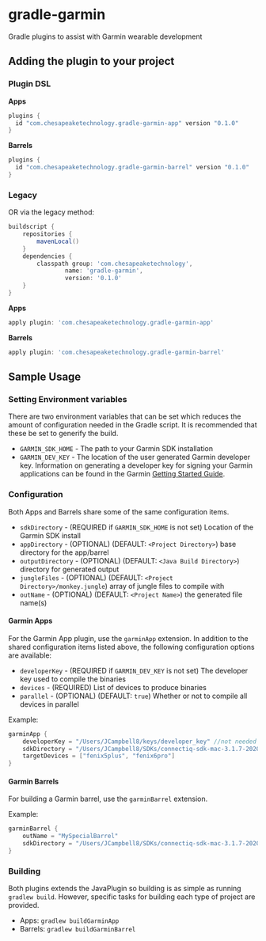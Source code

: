 # gradle-garmin

Gradle plugins to assist with Garmin wearable development

## Adding the plugin to your project
### Plugin DSL
**Apps**
```groovy
plugins {
  id "com.chesapeaketechnology.gradle-garmin-app" version "0.1.0"
}
```
**Barrels**

```groovy
plugins {
  id "com.chesapeaketechnology.gradle-garmin-barrel" version "0.1.0"
}
```

### Legacy
OR via the legacy method:
```groovy
buildscript {
    repositories {
        mavenLocal()
    }
    dependencies {
        classpath group: 'com.chesapeaketechnology',
                name: 'gradle-garmin',
                version: '0.1.0'
    }
}
```

**Apps**
```groovy
apply plugin: 'com.chesapeaketechnology.gradle-garmin-app'
```

**Barrels**
```groovy
apply plugin: 'com.chesapeaketechnology.gradle-garmin-barrel' 
```

## Sample Usage

### Setting Environment variables
There are two environment variables that can be set which reduces the amount of configuration needed in the Gradle 
script. It is recommended that these be set to generify the build.

* `GARMIN_SDK_HOME` - The path to your Garmin SDK installation
* `GARMIN_DEV_KEY` - The location of the user generated Garmin developer key. Information on generating a developer key
for signing your Garmin applications can be found in the Garmin [Getting Started Guide](https://developer.garmin.com/connect-iq/programmers-guide/getting-started).

### Configuration
Both Apps and Barrels share some of the same configuration items.

* `sdkDirectory` - (REQUIRED if `GARMIN_SDK_HOME` is not set) Location of the Garmin SDK install
* `appDirectory` - (OPTIONAL) (DEFAULT: `<Project Directory>`) base directory for the app/barrel
* `outputDirectory` - (OPTIONAL) (DEFAULT: `<Java Build Directory>`) directory for generated output
* `jungleFiles` - (OPTIONAL) (DEFAULT: `<Project Directory>/monkey.jungle`) array of jungle files to compile with
* `outName` - (OPTIONAL) (DEFAULT: `<Project Name>`) the generated file name(s)

#### Garmin Apps

For the Garmin App plugin, use the `garminApp` extension. In addition to the shared configuration items listed above, 
the following configuration options are available:

* `developerKey` - (REQUIRED if `GARMIN_DEV_KEY` is not set) The developer key used to compile the binaries
* `devices` - (REQUIRED) List of devices to produce binaries
* `parallel` - (OPTIONAL) (DEFAULT: `true`) Whether or not to compile all devices in parallel

Example:
```groovy
garminApp {
    developerKey = "/Users/JCampbell8/keys/developer_key" //not needed if GARMIN_DEV_KEY is set
    sdkDirectory = "/Users/JCampbell8/SDKs/connectiq-sdk-mac-3.1.7-2020-01-23-a3869d977" //not needed if GARMIN_SDK_HOME is set
    targetDevices = ["fenix5plus", "fenix6pro"]
}
```

#### Garmin Barrels

For building a Garmin barrel, use the `garminBarrel` extension.

Example:
```groovy
garminBarrel {
    outName = "MySpecialBarrel"
    sdkDirectory = "/Users/JCampbell8/SDKs/connectiq-sdk-mac-3.1.7-2020-01-23-a3869d977" //not needed if GARMIN_SDK_HOME is set
}
```

### Building
Both plugins extends the JavaPlugin so building is as simple as running `gradlew build`. However, specific tasks for
building each type of project are provided.

* Apps: `gradlew buildGarminApp`
* Barrels: `gradlew buildGarminBarrel`